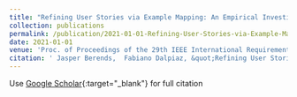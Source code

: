 ```yaml
---
title: "Refining User Stories via Example Mapping: An Empirical Investigation"
collection: publications
permalink: /publication/2021-01-01-Refining-User-Stories-via-Example-Mapping-An-Empirical-Investigation
date: 2021-01-01
venue: 'Proc. of Proceedings of the 29th IEEE International Requirements Engineering Conference, Industrial Innovation Track (RE&apos;21)'
citation: ' Jasper Berends,  Fabiano Dalpiaz, &quot;Refining User Stories via Example Mapping: An Empirical Investigation.&quot; Proc. of Proceedings of the 29th IEEE International Requirements Engineering Conference, Industrial Innovation Track (RE&amp;apos;21), 2021.'
---
```

Use [Google Scholar](https://scholar.google.com/scholar?q=Refining+User+Stories+via+Example+Mapping:+An+Empirical+Investigation){:target="_blank"} for full citation